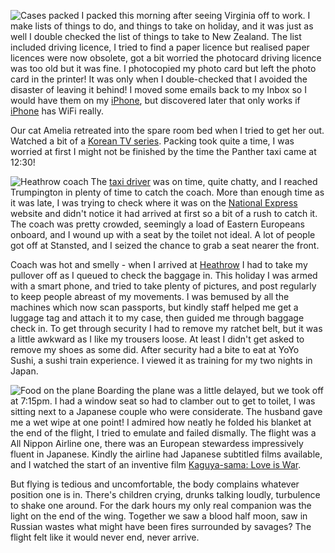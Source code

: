 ![Cases packed](IMG_0607.jpg)
I packed this morning after seeing Virginia off to work. I make lists of things to do,
and things to take on holiday, and it was just as well I double checked the list of things to
take to New Zealand. The list included driving licence, I tried to find a paper licence but
realised paper licences were now obsolete, got a bit worried the photocard driving licence
was too old but it was fine. I photocopied my photo card but left the photo card in the printer!
It was only when I double-checked that I avoided the disaster of leaving it behind!
I moved some emails back to my Inbox so I would have them on my [iPhone](https://www.apple.com/iphone/), but
discovered later that only works if [iPhone](https://www.apple.com/iphone/) has WiFi really.

Our cat Amelia retreated into the spare room bed when I tried to get her out. Watched a
bit of a [Korean TV series](http://www.koreandrama.org/stove-league/).
Packing took quite a time, I was worried at first I might not be
finished by the time the Panther taxi came at 12:30!

![Heathrow coach](IMG_0613.jpg)
The [taxi driver](https://www.panthertaxis.co.uk/) was on time, quite chatty, and I reached Trumpington in plenty of time to catch
the coach. More than enough time as it was late, I was trying to check where it was on the [National Express](https://www.nationalexpress.com/en) website
and didn't notice it had arrived at first so a bit of a rush to catch it. The coach was pretty crowded, seemingly
a load of Eastern Europeans onboard, and I wound up with a seat by the toilet not ideal.
A lot of people got off at Stansted, and I seized the chance to grab a seat nearer the front.

Coach was hot and smelly - when I arrived at
[Heathrow](https://www.heathrow.com/) I had to take my pullover off as I queued
to check the baggage in. This holiday I was armed with a smart phone, and tried to take
plenty of pictures, and post regularly to keep people abreast of my movements. I was bemused by
all the machines which now scan passports, but kindly staff helped me get a luggage tag and
attach it to my case, then guided me through baggage check in. To get through security I had
to remove my ratchet belt, but it was a little awkward as I like my trousers loose. At least
I didn't get asked to remove my shoes as some did. After security had a bite to eat at YoYo Sushi,
a sushi train experience. I viewed it as training for my two nights in Japan.

![Food on the plane](IMG_0627.jpg)
Boarding the plane was a little delayed, but we took off at 7:15pm. I had a window seat
so had to clamber out to get to toilet, I was sitting next to a Japanese couple who were
considerate. The husband gave me a wet wipe at one point! I admired how neatly he folded
his blanket at the end of the flight, I tried to emulate and failed dismally. The flight was
a All Nippon Airline one, there was an European stewardess impressively fluent in Japanese.
Kindly the airline had Japanese subtitled films available, and I watched the start of
an inventive film [Kaguya-sama: Love is War](http://asianwiki.com/Kaguya-sama:_Love_Is_War).

But flying is tedious and uncomfortable, the body complains whatever position one is in.
There's children crying, drunks talking loudly, turbulence to shake one around.
For the dark hours my only real companion was the light on the end of the wing.
Together we saw a blood half moon, saw in Russian wastes what might have been
fires surrounded by savages? The flight felt like it would never end, never arrive.

